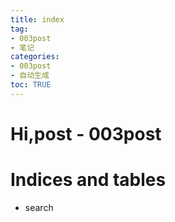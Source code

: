 ```yaml
---
title: index
tag: 
- 003post
- 笔记
categories:
- 003post
- 自动生成
toc: TRUE
---
```

<h1 id="hipost---003post">Hi,post - 003post</h1>
<h1 id="indices-and-tables">Indices and tables</h1>
<ul>
<li>search</li>
</ul>
